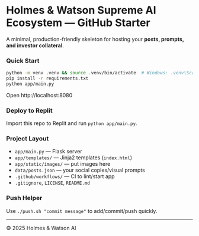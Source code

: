 # Holmes & Watson Supreme AI Ecosystem — GitHub Starter

A minimal, production-friendly skeleton for hosting your **posts, prompts, and investor collateral**.

### Quick Start
```bash
python -m venv .venv && source .venv/bin/activate  # Windows: .venv\Scripts\activate
pip install -r requirements.txt
python app/main.py
```
Open http://localhost:8080

### Deploy to Replit
Import this repo to Replit and run `python app/main.py`.

### Project Layout
- `app/main.py` — Flask server
- `app/templates/` — Jinja2 templates (`index.html`)
- `app/static/images/` — put images here
- `data/posts.json` — your social copies/visual prompts
- `.github/workflows/` — CI to lint/start app
- `.gitignore`, `LICENSE`, `README.md`

### Push Helper
Use `./push.sh "commit message"` to add/commit/push quickly.

---
© 2025 Holmes & Watson AI